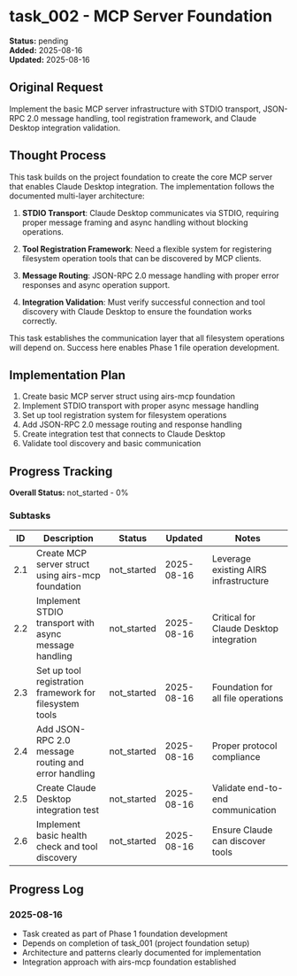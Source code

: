 # task_002 - MCP Server Foundation

**Status:** pending  
**Added:** 2025-08-16  
**Updated:** 2025-08-16

## Original Request
Implement the basic MCP server infrastructure with STDIO transport, JSON-RPC 2.0 message handling, tool registration framework, and Claude Desktop integration validation.

## Thought Process
This task builds on the project foundation to create the core MCP server that enables Claude Desktop integration. The implementation follows the documented multi-layer architecture:

1. **STDIO Transport**: Claude Desktop communicates via STDIO, requiring proper message framing and async handling without blocking operations.

2. **Tool Registration Framework**: Need a flexible system for registering filesystem operation tools that can be discovered by MCP clients.

3. **Message Routing**: JSON-RPC 2.0 message handling with proper error responses and async operation support.

4. **Integration Validation**: Must verify successful connection and tool discovery with Claude Desktop to ensure the foundation works correctly.

This task establishes the communication layer that all filesystem operations will depend on. Success here enables Phase 1 file operation development.

## Implementation Plan
1. Create basic MCP server struct using airs-mcp foundation
2. Implement STDIO transport with proper async message handling
3. Set up tool registration system for filesystem operations
4. Add JSON-RPC 2.0 message routing and response handling
5. Create integration test that connects to Claude Desktop
6. Validate tool discovery and basic communication

## Progress Tracking

**Overall Status:** not_started - 0%

### Subtasks
| ID | Description | Status | Updated | Notes |
|----|-------------|--------|---------|-------|
| 2.1 | Create MCP server struct using airs-mcp foundation | not_started | 2025-08-16 | Leverage existing AIRS infrastructure |
| 2.2 | Implement STDIO transport with async message handling | not_started | 2025-08-16 | Critical for Claude Desktop integration |
| 2.3 | Set up tool registration framework for filesystem tools | not_started | 2025-08-16 | Foundation for all file operations |
| 2.4 | Add JSON-RPC 2.0 message routing and error handling | not_started | 2025-08-16 | Proper protocol compliance |
| 2.5 | Create Claude Desktop integration test | not_started | 2025-08-16 | Validate end-to-end communication |
| 2.6 | Implement basic health check and tool discovery | not_started | 2025-08-16 | Ensure Claude can discover tools |

## Progress Log
### 2025-08-16
- Task created as part of Phase 1 foundation development
- Depends on completion of task_001 (project foundation setup)
- Architecture and patterns clearly documented for implementation
- Integration approach with airs-mcp foundation established
